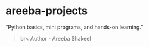 # areeba-projects
“Python basics, mini programs, and hands-on learning.”
>br<
Author - Areeba Shakeel
